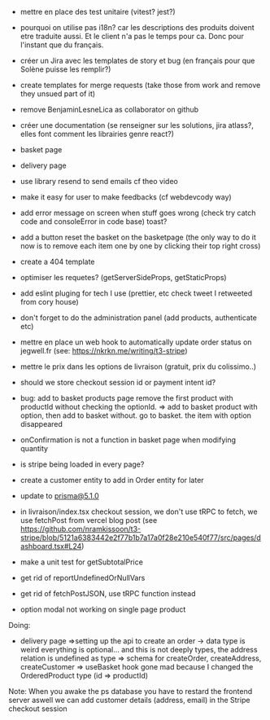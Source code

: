 - mettre en place des test unitaire (vitest? jest?)

- pourquoi on utilise pas i18n?
car les descriptions des produits doivent etre traduite aussi. Et le client n'a pas le temps pour ca. Donc pour l'instant que du français.

- créer un Jira avec les templates de story et bug (en français pour que Solène puisse les remplir?)
- create templates for merge requests (take those from work and remove they unsued part of it)
- remove BenjaminLesneLica as collaborator on github
- créer une documentation (se renseigner sur les solutions, jira atlass?, elles font comment les librairies genre react?)
- basket page
- delivery page
- use library resend to send emails cf theo video
- make it easy for user to make feedbacks (cf webdevcody way)
- add error message on screen when stuff goes wrong (check try catch code and consoleError in code base) toast?
- add a button reset the basket on the basketpage (the only way to do it now is to remove each item one by one by clicking their top right cross)
- create a 404 template
- optimiser les requetes? (getServerSideProps, getStaticProps)
- add eslint pluging for tech I use (prettier, etc check tweet I retweeted from cory house)
- don't forget to do the administration panel (add products, authenticate etc)
- mettre en place un web hook to automatically update order status on jegwell.fr (see: https://nkrkn.me/writing/t3-stripe)
- mettre le prix dans les options de livraison (gratuit, prix du colissimo..)
- should we store checkout session id or payment intent id?
- bug: add to basket products page remove the first product with productId without checking the optionId. => add to basket product with option, then add to basket without. go to basket. the item with option disappeared
- onConfirmation is not a function in basket page when modifying quantity
- is stripe being loaded in every page?
- create a customer entity to add in Order entity for later
- update to prisma@5.1.0
- in livraison/index.tsx checkout session, we don't use tRPC to fetch, we use fetchPost from vercel blog post (see https://github.com/nramkissoon/t3-stripe/blob/5121a6383442e2f77b1b7a17a0f28e210e540f77/src/pages/dashboard.tsx#L24)
- make a unit test for getSubtotalPrice
- get rid of reportUndefinedOrNullVars
- get rid of fetchPostJSON, use tRPC function instead
- option modal not working on single page product

Doing:
- delivery page
=>setting up the api to create an order -> data type is weird everything is optional... and this is not deeply types, the address relation is undefined as type
=> schema for createOrder, createAddress, createCustomer
=> useBasket hook gone mad because I changed the OrderedProduct type (id => productId)

Note:
When you awake the ps database you have to restard the frontend server aswell
we can add customer details (address, email) in the Stripe checkout session


